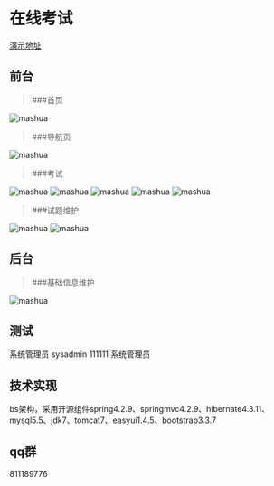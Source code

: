 # 在线考试
[演示地址](http://39.106.131.49)

## 前台

> ###首页 
> 
![mashua](https://images.gitee.com/uploads/images/2019/0303/211723_1353b675_393390.png)

> ###导航页
>
![mashua](https://images.gitee.com/uploads/images/2019/0303/211723_5ee7b715_393390.png)
> ###考试
>
![mashua](https://images.gitee.com/uploads/images/2019/0303/211724_c3158337_393390.png)
![mashua](https://images.gitee.com/uploads/images/2019/0303/211724_5a6d4205_393390.png)
![mashua](https://images.gitee.com/uploads/images/2019/0303/211724_d8ca9533_393390.png)
![mashua](https://images.gitee.com/uploads/images/2019/0303/211724_55497637_393390.png)
![mashua](https://images.gitee.com/uploads/images/2019/0303/211724_7f25b308_393390.png)
> ###试题维护
>
![mashua](https://images.gitee.com/uploads/images/2019/0816/100128_6a0e1152_393390.png)
![mashua](https://images.gitee.com/uploads/images/2019/0816/095158_81637199_393390.png)

## 后台

> ###基础信息维护
> 
![mashua](https://images.gitee.com/uploads/images/2019/0816/095447_6c4d357c_393390.png)


## 测试
系统管理员	sysadmin	111111	系统管理员

## 技术实现

bs架构，采用开源组件spring4.2.9、springmvc4.2.9、hibernate4.3.11、mysql5.5、jdk7、tomcat7、easyui1.4.5、bootstrap3.3.7

## qq群

811189776